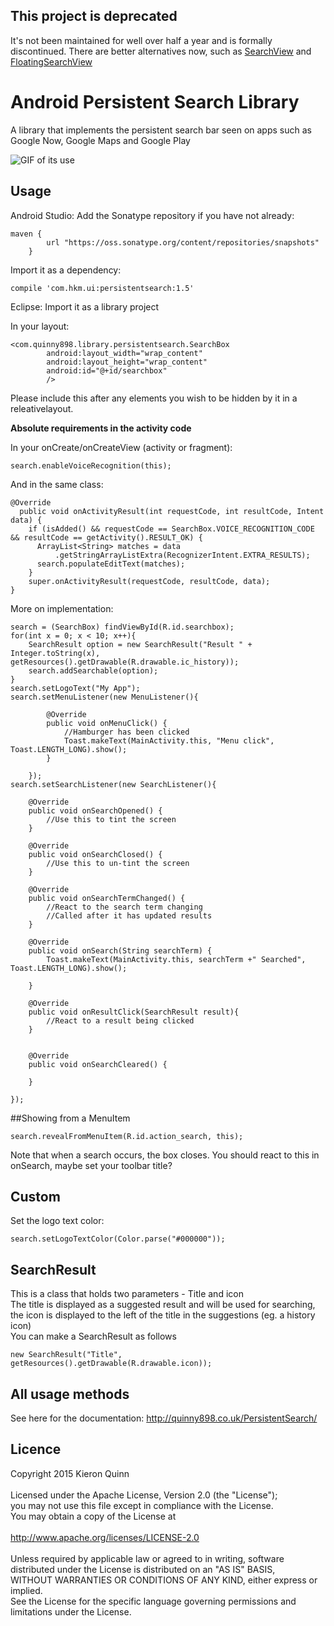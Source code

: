 ## This project is deprecated
It's not been maintained for well over half a year and is formally discontinued. There are better alternatives now, such as [SearchView](https://github.com/lapism/SearchView) and [FloatingSearchView](https://github.com/arimorty/floatingsearchview)

# Android Persistent Search Library
A library that implements the persistent search bar seen on apps such as Google Now, Google Maps and Google Play

![GIF of its use](https://raw.githubusercontent.com/Quinny898/PersistentSearch/master/resources/search.gif)


## Usage

Android Studio:
Add the Sonatype repository if you have not already:
```
maven {
        url "https://oss.sonatype.org/content/repositories/snapshots"
    }
```
Import it as a dependency:
```
compile 'com.hkm.ui:persistentsearch:1.5'
```

Eclipse:
Import it as a library project

In your layout:
```
<com.quinny898.library.persistentsearch.SearchBox
        android:layout_width="wrap_content"
		android:layout_height="wrap_content"
        android:id="@+id/searchbox"
        />
```
Please include this after any elements you wish to be hidden by it in a releativelayout.

**Absolute requirements in the activity code**

In your onCreate/onCreateView (activity or fragment):
```
search.enableVoiceRecognition(this);
```
And in the same class:
```
@Override
  public void onActivityResult(int requestCode, int resultCode, Intent data) {
    if (isAdded() && requestCode == SearchBox.VOICE_RECOGNITION_CODE && resultCode == getActivity().RESULT_OK) {
      ArrayList<String> matches = data
          .getStringArrayListExtra(RecognizerIntent.EXTRA_RESULTS);
      search.populateEditText(matches);
    }
    super.onActivityResult(requestCode, resultCode, data);
}
```

More on implementation:
```
search = (SearchBox) findViewById(R.id.searchbox);
for(int x = 0; x < 10; x++){
	SearchResult option = new SearchResult("Result " + Integer.toString(x), getResources().getDrawable(R.drawable.ic_history));
	search.addSearchable(option);
}		
search.setLogoText("My App");
search.setMenuListener(new MenuListener(){

		@Override
		public void onMenuClick() {
			//Hamburger has been clicked
			Toast.makeText(MainActivity.this, "Menu click", Toast.LENGTH_LONG).show();				
		}
			
	});
search.setSearchListener(new SearchListener(){

	@Override
	public void onSearchOpened() {
		//Use this to tint the screen
	}

	@Override
	public void onSearchClosed() {
		//Use this to un-tint the screen
	}

	@Override
	public void onSearchTermChanged() {
		//React to the search term changing
		//Called after it has updated results
	}

	@Override
	public void onSearch(String searchTerm) {
		Toast.makeText(MainActivity.this, searchTerm +" Searched", Toast.LENGTH_LONG).show();
		
	}
	
	@Override
	public void onResultClick(SearchResult result){
		//React to a result being clicked
	}
	
	
	@Override
	public void onSearchCleared() {
				
	}
			
});
```

##Showing from a MenuItem
```
search.revealFromMenuItem(R.id.action_search, this);
```
Note that when a search occurs, the box closes. You should react to this in onSearch, maybe set your toolbar title?

## Custom
Set the logo text color:
```
search.setLogoTextColor(Color.parse("#000000"));
```

## SearchResult
This is a class that holds two parameters - Title and icon<br />
The title is displayed as a suggested result and will be used for searching, the icon is displayed to the left of the title in the suggestions (eg. a history icon)<br />
You can make a SearchResult as follows<br />
```
new SearchResult("Title", getResources().getDrawable(R.drawable.icon));
```

## All usage methods
See here for the documentation: http://quinny898.co.uk/PersistentSearch/

## Licence
Copyright 2015 Kieron Quinn<br />
<br />
Licensed under the Apache License, Version 2.0 (the "License");<br />
you may not use this file except in compliance with the License.<br />
You may obtain a copy of the License at<br />
<br />
   http://www.apache.org/licenses/LICENSE-2.0<br />
<br />
Unless required by applicable law or agreed to in writing, software<br />
distributed under the License is distributed on an "AS IS" BASIS,<br />
WITHOUT WARRANTIES OR CONDITIONS OF ANY KIND, either express or implied.<br />
See the License for the specific language governing permissions and<br />
limitations under the License.
